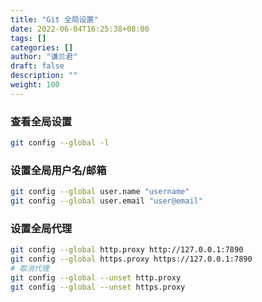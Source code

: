 ```yaml
---
title: "Git 全局设置"
date: 2022-06-04T16:25:38+08:00
tags: []
categories: []
author: "谦兰君"
draft: false
description: ""
weight: 100
---
```


### 查看全局设置

```sh
git config --global -l
```

### 设置全局用户名/邮箱

```sh
git config --global user.name "username"
git config --global user.email "user@email"
```

### 设置全局代理

```sh
git config --global http.proxy http://127.0.0.1:7890
git config --global https.proxy https://127.0.0.1:7890
# 取消代理
git config --global --unset http.proxy
git config --global --unset https.proxy
```

